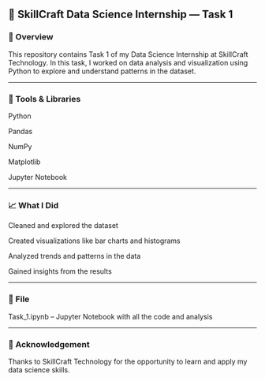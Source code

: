 ## 🌟 SkillCraft Data Science Internship — Task 1

### 📌 Overview

This repository contains Task 1 of my Data Science Internship at SkillCraft Technology.
In this task, I worked on data analysis and visualization using Python to explore and understand patterns in the dataset.


---

### 🧰 Tools & Libraries

Python

Pandas

NumPy

Matplotlib

Jupyter Notebook

---

### 📈 What I Did

Cleaned and explored the dataset

Created visualizations like bar charts and histograms

Analyzed trends and patterns in the data

Gained insights from the results

---

### 📘 File

Task_1.ipynb – Jupyter Notebook with all the code and analysis

---

### 🙌 Acknowledgement

Thanks to SkillCraft Technology for the opportunity to learn and apply my data science skills.